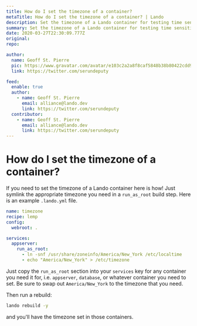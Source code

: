 ```yaml
---
title: How do I set the timezone of a container?
metaTitle: How do I set the timezone of a container? | Lando
description: Set the timezone of a Lando container for testing time sensitive operations
summary: Set the timezone of a Lando container for testing time sensitive operations
date: 2020-03-27T22:30:09.777Z
original: 
repo: 

author:
  name: Geoff St. Pierre
  pic: https://www.gravatar.com/avatar/e103c2a2a8f8caf5848b38b80422cdd9
  link: https://twitter.com/serundeputy

feed:
  enable: true
  author:
    - name: Geoff St. Pierre
      email: alliance@lando.dev
      link: https://twitter.com/serundeputy
  contributor:
    - name: Geoff St. Pierre
      email: alliance@lando.dev
      link: https://twitter.com/serundeputy
---
```


# How do I set the timezone of a container?

<GuideHeader test="https://github.com/lando/lando/tree/master/examples/lemp" name="Geoff St. Pierre" pic="https://www.gravatar.com/avatar/e103c2a2a8f8caf5848b38b80422cdd9" link="https://twitter.com/serundeputy" />

If you need to set the timezone of a Lando container here is how! Just symlink the appropriate timezone you need in a `run_as_root` build step. Here is an example `.lando.yml` file.

```yaml
name: timezone
recipe: lemp
config:
  webroot: .

services:
  appserver:
    run_as_root:
      - ln -snf /usr/share/zoneinfo/America/New_York /etc/localtime
      - echo "America/New_York" > /etc/timezone
```

Just copy the `run_as_root` section into your `services` key for any container you need it for, i.e. `appserver`, `database`, or whatever container you need to set. Be sure to swap out `America/New_York` to the timezone that you need.

Then run a rebuild:

```bash
lando rebuild -y
```

and you'll have the timezone set in those containers.

<GuideFooter test="TST_RSLT_TODO" original="" repo=""/>
<Newsletter />
